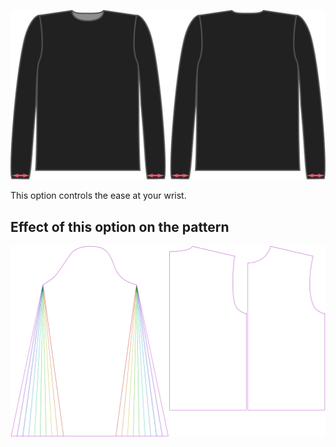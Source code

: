![The cuff ease factor on Brian](./cuffease.svg)

This option controls the ease at your wrist.

## Effect of this option on the pattern

![This image shows the effect of this option by superimposing several variants that have a different value for this option](brian_cuffease_sample.svg "Effect of this option on the pattern")
